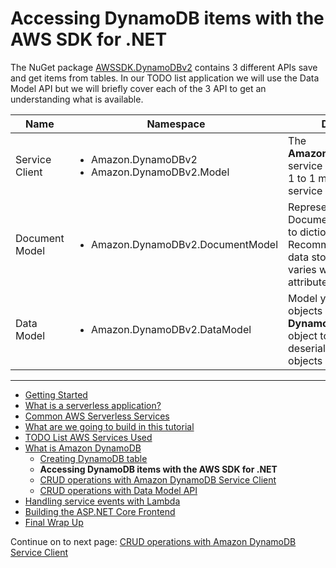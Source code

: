 # Accessing DynamoDB items with the AWS SDK for .NET

The NuGet package [AWSSDK.DynamoDBv2](https://www.nuget.org/packages/AWSSDK.DynamoDBv2/) contains 3 different APIs save and get items from tables. In our TODO list application we will use the Data Model API but we will briefly cover each of the 3 API to get an understanding what is available.


| Name           | Namespace | Description|
|----------------|-----------|------------|
| Service Client | <ul><li>Amazon.DynamoDBv2</li><li>Amazon.DynamoDBv2.Model</li></ul> | The **AmazonDynamoDBClient** service client provides a 1 to 1 mapping with the service APIs. |
| Document Model | <ul><li>Amazon.DynamoDBv2.DocumentModel</li></ul> | Represents an item as a Document which is similar to dictionary. Recommended when the data stored for each item varies with different attributes. |
| Data Model     | <ul><li>Amazon.DynamoDBv2.DataModel</li></ul> | Model your data as .NET objects and use **DynamoDBContext** object to serialize and deserialize the .NET objects into DynamoDB. |

<!-- Generated Navigation -->
---

* [Getting Started](../GettingStarted.md)
* [What is a serverless application?](../WhatIsServerless.md)
* [Common AWS Serverless Services](../CommonServerlessServices.md)
* [What are we going to build in this tutorial](../WhatAreWeBuilding.md)
* [TODO List AWS Services Used](../TODOListServices.md)
* [What is Amazon DynamoDB](../DynamoDBModule/WhatIsDynamoDB.md)
  * [Creating DynamoDB table](../DynamoDBModule/CreateTable.md)
  * **Accessing DynamoDB items with the AWS SDK for .NET**
  * [CRUD operations with Amazon DynamoDB Service Client](../DynamoDBModule/DDBServiceClientAPI.md)
  * [CRUD operations with Data Model API](../DynamoDBModule/DotNetDynamoDBDataModel.md)
* [Handling service events with Lambda](../StreamProcessing/ServiceEvents.md)
* [Building the ASP.NET Core Frontend](../ASP.NETCoreFrontend/TheFrontend.md)
* [Final Wrap Up](../FinalWrapup.md)

Continue on to next page: [CRUD operations with Amazon DynamoDB Service Client](../DynamoDBModule/DDBServiceClientAPI.md)

